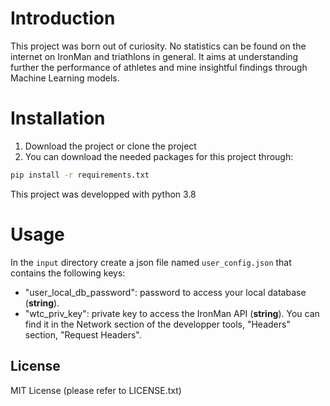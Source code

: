 # Introduction

This project was born out of curiosity. No statistics can be found on the internet on IronMan and triathlons in
general. It aims at understanding further the performance of athletes and mine insightful findings through Machine Learning models.


# Installation

1. Download the project or clone the project
2. You can download the needed packages for this project through:

```bash
pip install -r requirements.txt
```


This project was developped with python 3.8

# Usage
In the `input` directory create a json file named `user_config.json` that contains the following keys:
- "user_local_db_password": password to access your local database (__string__).
- "wtc_priv_key": private key to access the IronMan API (__string__). You can find it in the Network section of the
developper tools, "Headers" section, "Request Headers".
  

## License
MIT License (please refer to LICENSE.txt)
